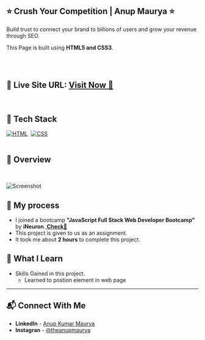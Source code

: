 ## ⭐ Crush Your Competition | Anup Maurya ⭐

Build trust to connect your brand to billions of users and grow your revenue through SEO.

This Page is built using **HTML5 and CSS3**.



<br>
<br>

## 📌 **Live Site URL:** <a href="https://crushyourcompetitionbyanup.netlify.app/">**Visit Now** 🚀</a>

<br>

## 📌 Tech Stack

[![HTML](https://img.shields.io/badge/html5%20-%23E34F26.svg?&style=for-the-badge&logo=html5&logoColor=white)](https://github.com/anup-maurya)&nbsp;
[![CSS](https://img.shields.io/badge/css3%20-%231572B6.svg?&style=for-the-badge&logo=css3&logoColor=white)](https://github.com/anup-maurya)&nbsp;
<br>
<br>

## 📌 Overview

<br>

![Screenshot](./screenshot.png)


## 📌 My process

- I joined a bootcamp **"JavaScript Full Stack Web Developer Bootcamp"** by **iNeuron**.<a href="https://ineuron.ai/one-neuron/Tech-Neuron?campaign=affiliate&coupon_code=TZMHQCDB"> **Check🚀**</a>
- This project is given to us as an assignment.
- It took me about **2 hours** to complete this project.

## 📌 What I Learn

-   Skills Gained in this project.
     -   Learned to postion element in web page  

       
---

## 📬 Connect With Me

- **LinkedIn** - [Anup Kumar Maurya](https://www.linkedin.com/in/anupmaurya/)
- **Instagran** - [@theanupmaurya](https://www.instagram.com/theanupmaurya)




